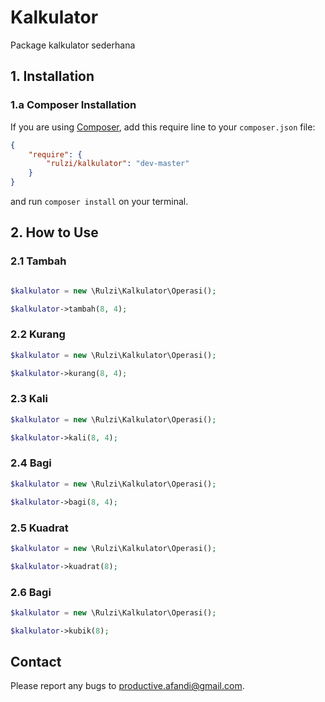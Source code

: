 # Kalkulator

Package kalkulator sederhana

## 1. Installation

### 1.a Composer Installation

If you are using [Composer](https://getcomposer.org), add this require line to your `composer.json` file:

```json
{
    "require": {
        "rulzi/kalkulator": "dev-master"
    }
}
```

and run `composer install` on your terminal.

## 2. How to Use

### 2.1 Tambah

```php

$kalkulator = new \Rulzi\Kalkulator\Operasi();

$kalkulator->tambah(8, 4);

```

### 2.2 Kurang

```php
$kalkulator = new \Rulzi\Kalkulator\Operasi();

$kalkulator->kurang(8, 4);
```

### 2.3 Kali

```php
$kalkulator = new \Rulzi\Kalkulator\Operasi();

$kalkulator->kali(8, 4);
```

### 2.4 Bagi

```php
$kalkulator = new \Rulzi\Kalkulator\Operasi();

$kalkulator->bagi(8, 4);
```

### 2.5 Kuadrat

```php
$kalkulator = new \Rulzi\Kalkulator\Operasi();

$kalkulator->kuadrat(8);
```

### 2.6 Bagi

```php
$kalkulator = new \Rulzi\Kalkulator\Operasi();

$kalkulator->kubik(8);
```

## Contact

Please report any bugs to productive.afandi@gmail.com.